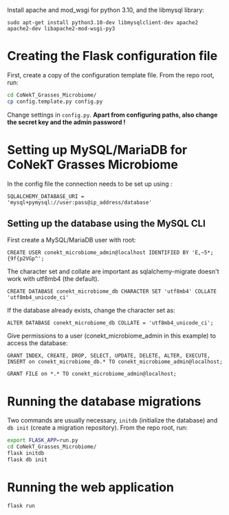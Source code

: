 Install apache and mod_wsgi for python 3.10, and the libmysql library:

    sudo apt-get install python3.10-dev libmysqlclient-dev apache2 apache2-dev libapache2-mod-wsgi-py3

# Creating the Flask configuration file

First, create a copy of the configuration template file. From the repo root, run:

```bash
cd CoNekT_Grasses_Microbiome/
cp config.template.py config.py
```

Change settings in `config.py`. **Apart from configuring paths, also change the secret key and the admin password !**


# Setting up MySQL/MariaDB for CoNekT Grasses Microbiome
 
In the config file the connection needs to be set up using :

    SQLALCHEMY_DATABASE_URI = 'mysql+pymysql://user:pass@ip_address/database'
    
    
## Setting up the database using the MySQL CLI

First create a MySQL/MariaDB user with root:

    CREATE USER conekt_microbiome_admin@localhost IDENTIFIED BY 'E,~5*;{9f{p2VGp^';

The character set and collate are important as sqlalchemy-migrate doesn't work with utf8mb4 (the default).

    CREATE DATABASE conekt_microbiome_db CHARACTER SET 'utf8mb4' COLLATE 'utf8mb4_unicode_ci'

If the database already exists, change the character set as:

    ALTER DATABASE conekt_microbiome_db COLLATE = 'utf8mb4_unicode_ci';
    
Give permissions to a user (conekt_microbiome_admin in this example) to access the database:

    GRANT INDEX, CREATE, DROP, SELECT, UPDATE, DELETE, ALTER, EXECUTE, INSERT on conekt_microbiome_db.* TO conekt_microbiome_admin@localhost;

    GRANT FILE on *.* TO conekt_microbiome_admin@localhost;


# Running the database migrations

Two commands are usually necessary, `initdb` (initialize the database) and `db init` (create a migration repository). From the repo root, run:

```bash
export FLASK_APP=run.py
cd CoNekT_Grasses_Microbiome/
flask initdb
flask db init
```


# Running the web application

```bash
flask run
```